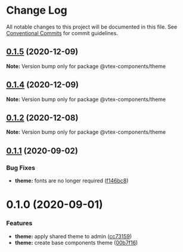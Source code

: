 # Change Log

All notable changes to this project will be documented in this file.
See [Conventional Commits](https://conventionalcommits.org) for commit guidelines.

## [0.1.5](https://github.com/vtex/onda/compare/@vtex-components/theme@0.1.4...@vtex-components/theme@0.1.5) (2020-12-09)

**Note:** Version bump only for package @vtex-components/theme





## [0.1.4](https://github.com/vtex/onda/compare/@vtex-components/theme@0.1.2...@vtex-components/theme@0.1.4) (2020-12-09)

**Note:** Version bump only for package @vtex-components/theme





## [0.1.2](https://github.com/vtex/onda/compare/@vtex-components/theme@0.1.1...@vtex-components/theme@0.1.2) (2020-12-08)

**Note:** Version bump only for package @vtex-components/theme





## [0.1.1](https://github.com/vtex/onda/compare/@vtex-components/theme@0.1.0...@vtex-components/theme@0.1.1) (2020-09-02)


### Bug Fixes

* **theme:** fonts are no longer required ([f146bc8](https://github.com/vtex/onda/commit/f146bc82fa287077a17f8f21e1ee33b04a45e2a0))





# 0.1.0 (2020-09-01)


### Features

* **theme:** apply shared theme to admin ([cc73159](https://github.com/vtex/onda/commit/cc7315938196235d9e36529552cf5b535295cb93))
* **theme:** create base components theme ([00b7f16](https://github.com/vtex/onda/commit/00b7f1647635d74a4666e0b2409f2437e17ef879))
